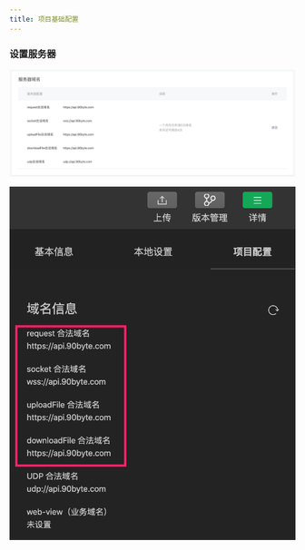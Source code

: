 ```yaml
---
title: 项目基础配置
---
```


### 设置服务器
![](./_image/2020-04-18-16-50-44.png)


![](./_image/2020-04-18-16-54-11.png)